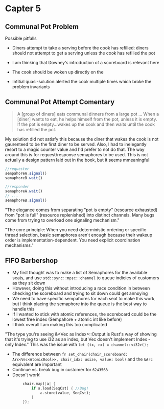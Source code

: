 # Capter 5

## Communal Pot Problem
Possible pitfalls
- Diners attempt to take a serving before the cook has refilled: diners should not attempt to get a serving unless the cook has refilled the pot
- I am thinking that Downey's introduction of a scoreboard is relevant here
- The cook should be woken up directly on the

- Intitial quasi-solution alerted the cook multiple times which broke the problem invariants

## Communal Pot Attempt Comentary
> A \[group of diners\] eats communal dinners from a large pot ... When a \[diner\] wants to
eat, he helps himself from the pot, unless it is empty. If the pot is
empty...wakes up the cook and then waits until the cook
has refilled the pot.

My solution did not satisfy this because the diner that wakes the cook is not gaurenteed to be the first diner to be served. Also, I had to inelegantly resort to a magic counter value and I'd prefer to not do that. The way around this is for request/response semaphores to be used. This is not actually a design pattern laid out in the book, but it seems mmeaningful

```typescript
//requester
sempahoreA.signal()
semaphoreB.wait()
```

```typescript
//responder
semaphoreA.wait()
// ...
semaphoreB.signal()
```

"The elegance comes from separating "pot is empty" (resource exhausted) from "pot is full" (resource replenished) into distinct channels. Many bugs come from trying to overload one signaling mechanism."

"The core principle: When you need deterministic ordering or specific thread selection, basic semaphores aren't enough because their wakeup order is implementation-dependent. You need explicit coordination mechanisms."

## FIFO Barbershop
- My first thought was to make a list of Semaphores for the available seats, and use `std::sync::mpsc::channel` to queue indicies of customers as they sit down
- However, doing this without introducing a race condition in between checking the scoreboard and trying to sit down could get annoying
- We need to have specific sempahores for each seat to make this work, but I think placing the semaphore into the queue is the best way to handle this
- If I wanted to stick with atomic references, the scoreboard could be the lowest free index (Sempahore + atomic int like before)
- I think overall I am making this too complicated

"The type you're seeing &<Vec<Semaphore> as Index<i32>>::Output is Rust's way of showing that it's trying to use i32 as an index, but Vec<T> doesn't implement Index<i32> - only Index<usize>." This was the issue with `let (tx, rx) = channel::<i32>();`

- The difference between `fn set_chair(chair_scoreboard: Arc<Vec<AtomicBool>>, chair_idx: usize, value: bool)` and the `&Arc` equivalent are important
- Continue vs. break bug in customer for `6243563`
- Doesn't work!
```rust
        chair.map(|a| {
            if a.load(SeqCst) { //Bug!
                a.store(value, SeqCst);
            }
        });
```
